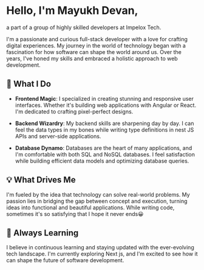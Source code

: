 <!---  - 👋 Hi, I’m @Mayukhsahu
- 👀 I love diving deep into the inner workings
- 🌱 Always ready to try and learn new things --->

# Hello, I'm Mayukh Devan,
a part of a group of highly skilled developers at Impelox Tech.

I'm a passionate and curious full-stack developer with a love for crafting digital experiences. My journey in the world of technology began with a fascination for how software can shape the world around us. Over the years, I've honed my skills and embraced a holistic approach to web development.

## 🚀 What I Do

- **Frontend Magic**: I specialized in creating stunning and responsive user interfaces. Whether it's building web applications with Angular or React. I'm dedicated to crafting pixel-perfect designs.

- **Backend Wizardry**: My backend skills are sharpening day by day. I can feel the data types in my bones while writing type definitions in nest JS APIs and server-side applications.

- **Database Dynamo**: Databases are the heart of many applications, and I'm comfortable with both SQL and NoSQL databases. I feel satisfaction while building efficient data models and optimizing database queries.

## 💡 What Drives Me

I'm fueled by the idea that technology can solve real-world problems. My passion lies in bridging the gap between concept and execution, turning ideas into functional and beautiful applications. While writing code, sometimes it's so satisfying that I hope it never ends😀

## 🌱 Always Learning

I believe in continuous learning and staying updated with the ever-evolving tech landscape. I'm currently exploring Next js, and I'm excited to see how it can shape the future of software development.

<!---
Mayukhsahu/Mayukhsahu is a ✨ special ✨ repository because its `README.md` (this file) appears on your GitHub profile.
You can click the Preview link to take a look at your changes.
--->
